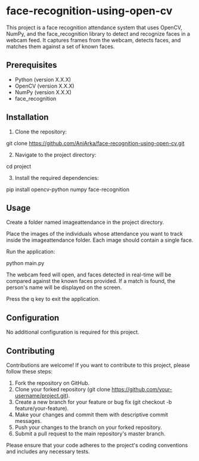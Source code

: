 # face-recognition-using-open-cv

This project is a face recognition attendance system that uses OpenCV, NumPy, and the face_recognition library to detect and recognize faces in a webcam feed. It captures frames from the webcam, detects faces, and matches them against a set of known faces.

## Prerequisites
* Python (version X.X.X)
* OpenCV (version X.X.X)
* NumPy (version X.X.X)
* face_recognition 

## Installation
1. Clone the repository:

git clone https://github.com/AniArka/face-recognition-using-open-cv.git

2. Navigate to the project directory:

cd project

3. Install the required dependencies:

pip install opencv-python numpy face-recognition

## Usage
Create a folder named imageattendance in the project directory.

Place the images of the individuals whose attendance you want to track inside the imageattendance folder. Each image should contain a single face.

Run the application:

python main.py

The webcam feed will open, and faces detected in real-time will be compared against the known faces provided. If a match is found, the person's name will be displayed on the screen.

Press the q key to exit the application.

## Configuration
No additional configuration is required for this project.

## Contributing
Contributions are welcome! If you want to contribute to this project, please follow these steps:

1. Fork the repository on GitHub.
2. Clone your forked repository (git clone https://github.com/your-username/project.git).
3. Create a new branch for your feature or bug fix (git checkout -b feature/your-feature).
4. Make your changes and commit them with descriptive commit messages.
5. Push your changes to the branch on your forked repository.
6. Submit a pull request to the main repository's master branch.

Please ensure that your code adheres to the project's coding conventions and includes any necessary tests.
